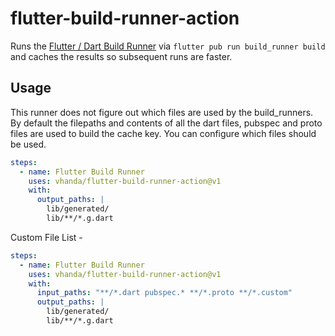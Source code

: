 # flutter-build-runner-action

Runs the [Flutter / Dart Build Runner](https://pub.dev/packages/build_runner) via `flutter pub run build_runner build` and caches the results so subsequent runs are faster.

## Usage

This runner does not figure out which files are used by the build_runners. By default the filepaths and contents of all the dart files, pubspec and proto files are used to build the cache key. You can configure which files should be used.

```yaml
steps:
  - name: Flutter Build Runner
    uses: vhanda/flutter-build-runner-action@v1
    with:
      output_paths: |
        lib/generated/
        lib/**/*.g.dart
```

Custom File List -

```yaml
steps:
  - name: Flutter Build Runner
    uses: vhanda/flutter-build-runner-action@v1
    with:
      input_paths: "**/*.dart pubspec.* **/*.proto **/*.custom"
      output_paths: |
        lib/generated/
        lib/**/*.g.dart
```
